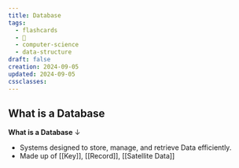 ```yaml
---
title: Database
tags:
  - flashcards
  - 🌱
  - computer-science
  - data-structure
draft: false
creation: 2024-09-05
updated: 2024-09-05
cssclasses:
---
```

## What is a Database

**What is a Database**
↓
- Systems designed to store, manage, and retrieve Data efficiently.
- Made up of [[Key]], [[Record]], [[Satellite Data]]
<!--SR:!2024-12-13,4,270-->